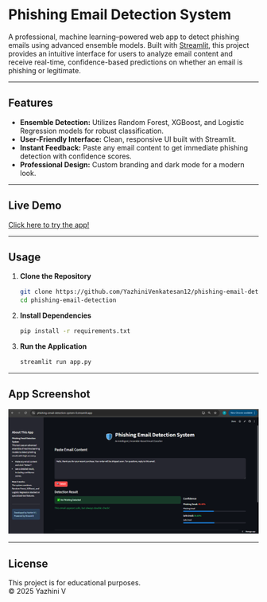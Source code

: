 # Phishing Email Detection System

A professional, machine learning–powered web app to detect phishing emails using advanced ensemble models. Built with [Streamlit](https://streamlit.io), this project provides an intuitive interface for users to analyze email content and receive real-time, confidence-based predictions on whether an email is phishing or legitimate.

---

## Features

- **Ensemble Detection:** Utilizes Random Forest, XGBoost, and Logistic Regression models for robust classification.
- **User-Friendly Interface:** Clean, responsive UI built with Streamlit.
- **Instant Feedback:** Paste any email content to get immediate phishing detection with confidence scores.
- **Professional Design:** Custom branding and dark mode for a modern look.

---

## Live Demo

[Click here to try the app!](https://phishing-email-detection-system-0.streamlit.app/)

---

## Usage

1. **Clone the Repository**
    ```bash
    git clone https://github.com/YazhiniVenkatesan12/phishing-email-detection.git
    cd phishing-email-detection
    ```
2. **Install Dependencies**
    ```bash
    pip install -r requirements.txt
    ```
3. **Run the Application**
    ```bash
    streamlit run app.py
    ```

---

## App Screenshot

![App Screenshot](images/ped-dashboard.png)

---

## License

This project is for educational purposes.  
© 2025 Yazhini V
